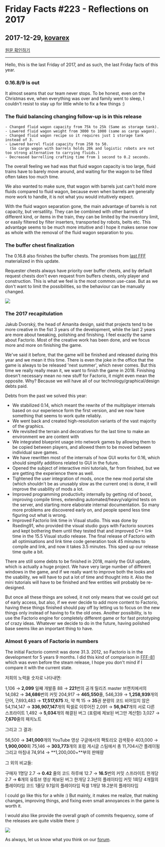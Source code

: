 # Friday Facts #223 - Reflections on 2017

## 2017-12-29, [kovarex](https://factorio.com/blog/author/kovarex)

[원문 확인하기](https://factorio.com/blog/post/fff-223)

---

Hello, this is the last Friday of 2017, and as such, the last Friday facts of this year.

### 0.16.8/9 is out

It almost seams that our team never stops. To be honest, even on the Christmas eve, when everything was over and family went to sleep, I couldn't resist to stay up for little while to fix a few things :)

### The fluid balancing changing follow-up is in this release

```
- Changed fluid wagon capacity from 75k to 25k (Same as storage tank).
- Lowered fluid wagon weight from 3000 to 1000 (same as cargo wagon).
- Changed fluid wagon recipe so it requires just 1 storage tank instead of 3.
- Lowered barrel fluid capacity from 250 to 50.
  (So cargo wagon with barrels holds 20k and logistic robots are not too strong alternative to carrying fluids.)
- Decreased barrelling crafting time from 1 second to 0.2 seconds.
```

The overall feeling we had was that fluid wagon capacity is too large, fluid trains have to barely move around, and waiting for the wagon to be filled often takes too much time.

We also wanted to make sure, that wagon with barrels just can't hold more fluids compared to fluid wagon, because even when barrels are generally more work to handle, it is not what you would intuitively expect.

With the fluid wagon separation gone, the main advantage of barrels is not capacity, but versatility. They can be combined with other barrels of different kind, or items in the train, they can be limited by the inventory limit, or easily filtered by filter inserters, transported by robots, belts etc. This advantage seems to be much more intuitive and I hope it makes sense now as whole with the removal of the fluid wagon separation to you.

### The buffer chest finalization

The 0.16.8 also finishes the buffer chests. The promises from [last FFF](./222.md) materialized in this update.

Requester chests always have priority over buffer chests, and by default request chests don't even request from buffers chests, only player and construction. This is what we feel is the most common use-case. But as we don't want to limit the possibilities, so the behaviour can be manually changed.

![](https://cdn.factorio.com/assets/img/blog/fff-223-requester-ui.png)

### The 2017 recapitulation

Jakub Dvorský, the head of Amanita design, said that projects tend to be more creative in the fist 3 years of the development, while the last 2 years are more about tweaking, polishing and finishing. I feel exactly the same about Factorio. Most of the creative work has been done, and we focus more and more on finishing the game.

We've said it before, that the game will be finished and released during this year and we mean it this time. There is even the joke in the office that the game is always to be released 'next summer', which never comes. But this time we really really mean it, we want to finish the game in 2018. Finishing doesn't necessary mean no new stuff for Factorio, it might even mean the opposite. Why? Because we will have all of our technology/graphical/design debts paid.

Debts from the past we solved this year:

-   We stabilized 0.14, which meant the rewrite of the multiplayer internals based on our experience form the first version, and we now have something that seems to work quite reliably.
-   We went back and created high-resolution variants of the vast majority of the graphics.
-   We revisited the terrain and decoratives for the last time to make an environment we are content with
-   We integrated blueprint usage into network games by allowing them to be copied between players, and allowed them to be moved between individual save games.
-   We have rewritten most of the internals of how GUI works for 0.16, which should simplify additions related to GUI in the future.
-   Opened the subject of interactive mini tutorials, far from finished, but we are getting the experience there as well.
-   Tightened the user integration of mods, once the new mod portal site (which shouldn't be as unusably slow as the current one) is done, it will improve the usability of mods a lot.
-   Improved programming productivity internally by getting rid of boost, improving compile times, extending automated/heavy/valgrind tests on the server, and starting more elaborate internal documentation. So many more problems are discovered early on, and people spend less time figuring out what is wrong.
-   Improved Factorio link time in Visual studio. This was done by Rseding91, who provided the visual studio guys with Factorio sources and kept bothering them until they tested that and improved C++ link time in the 15.5 Visual studio release. The final release of Factorio with all optimisations and link time code generation took 45 minutes to compile and link, and now it takes 3.5 minutes. This sped up our release time quite a bit.

There are still some debts to be finished in 2018, mainly the GUI update, which is actually a huge project. We have very large number of different windows in the game, and if we really want to improve both the looks and the usability, we will have to put a lot of time and thought into it. Also the mini tutorials will have to be finished and few entities will probably be re-designed.

But once all these things are solved, it not only means that we could get out of early access, but also, if we ever decide to add more content to Factorio, having these things finished should pay off by letting us to focus on the new things only instead of having to fix the old ones. Another possibility, is to use the Factorio engine for completely different game or for fast prototyping of crazy ideas. Whatever we decide to do in the future, having polished base seems like an important thing to have.

### Almost 6 years of Factorio in numbers

The initial Factorio commit was done 31.3. 2012, so Factorio is in the development for 5 years 9 months. I did this kind of comparison in [FFF-81](../1~100/81.md) which was even before the steam release, I hope you don't mind if I compare it with the current state.

저희의 노력을 숫자로 나타내면:

1,106 → **2,099** 일쨰 개발중
88 → **221**번의 공개 릴리즈
master 브랜치에서의 14,082 → **34,686**번의 커밋
204,917 → **465,550**줄, 546,339 → **1,258,939**개의 단어, 7,693,483 → **17,517,675** 자, 약 책 15 → **35**권 분량의 코드
비어있지 않은 54,114,147 → **336,907,147**개의 픽셀로 이루어진 2,091 → **56,947**개의 서로 다른 스프라이트
1,492 → **5,034**개의 해결된 버그 (포럼에 제보된 버그만 계산함)
3,027 → **7,670**줄의 패치노트

그리고 그 결과:

56,500 → **341,000**개의 YouTube 영상
구글에서의 팩토리오 검색횟수 403,000 → **1,900,000**회
75,146 → **303,773**개의 포럼 게시글
스팀에서 총 11,704시간 플레이됨
그리고 마침내 74,914 → **1,200,000+**부의 판매량

그 외의 비교들:

구매자 1명당 2.7 → **0.42** 줄의 코드
하루에 12.7 → **16.5**번의 커밋
스프라이트 한개당 2.7 → **6**개의 유튜브 영상
제보된 버그 한개당 2.3년의 플레이타임
커밋 1회당 4개월의 플레이타임
코드 1줄당 9.1일의 플레이타임
픽셀 1개당 18.2분의 플레이타임

I could go like this for a while :) But mainly, it makes me realize, that making changes, improving things, and fixing even small annoyances in the game is worth it.

I would also like provide the overall graph of commits frequency, some of the releases are quite visible there :)

![](https://cdn.factorio.com/assets/img/blog/fff-223-commit-graph-2.png)

As always, let us know what you think on our [forum](https://forums.factorio.com/55856).
